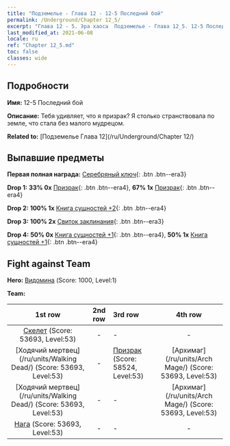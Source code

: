 ```yaml
---
title: "Подземелье - Глава 12 - 12-5 Последний бой"
permalink: /Underground/Chapter 12_5/
excerpt: "Глава 12 - 5. Эра хаоса  Подземелье - Глава 12_5. 12-5 Последний бой"
last_modified_at: 2021-06-08
locale: ru
ref: "Chapter 12_5.md"
toc: false
classes: wide
---
```


## Подробности

 **Имя:** 12-5 Последний бой

 **Описание:** Тебя удивляет, что я призрак? Я столько странствовала по земле, что стала без малого мудрецом.

 **Related to:** [Подземелье Глава 12](/ru/Underground/Chapter 12/)

## Выпавшие предметы

 **Первая полная награда:** [Серебряный ключ](/ItemsRU/con_693/){: .btn .btn--era3}

 **Drop 1:** **33% 0x** [Призрак](/ItemsRU/unt_210/){: .btn .btn--era4}, **67% 1x** [Призрак](/ItemsRU/unt_210/){: .btn .btn--era4}

 **Drop 2:** **100% 1x** [Книга сущностей +2](/ItemsRU/mat_53/){: .btn .btn--era4}

 **Drop 3:** **100% 2x** [Свиток заклинания](/ItemsRU/con_694/){: .btn .btn--era3}

 **Drop 4:** **50% 0x** [Книга сущностей +1](/ItemsRU/mat_46/){: .btn .btn--era4}, **50% 1x** [Книга сущностей +1](/ItemsRU/mat_46/){: .btn .btn--era4}


## Fight against Team
 **Hero:** [Видомина](/ru/heroes/Vidomina/) (Score: 1000, Level:1)

 **Team:**


  | 1st row | 2nd row | 3rd row | 4th row |
  |:----:|:----:|:----|:----:|
  | [Скелет](/ru/units/Skeleton/) (Score: 53693, Level:53)  | - | - | - |
  | [Ходячий мертвец](/ru/units/Walking Dead/) (Score: 53693, Level:53)  | - | [Призрак](/ru/units/Wight/) (Score: 58524, Level:53)  | [Архимаг](/ru/units/Arch Mage/) (Score: 53693, Level:53)  |
  | [Ходячий мертвец](/ru/units/Walking Dead/) (Score: 53693, Level:53)  | - | - | [Архимаг](/ru/units/Arch Mage/) (Score: 53693, Level:53)  |
  | [Нага](/ru/units/Naga/) (Score: 53693, Level:53)  | - | - | - |


